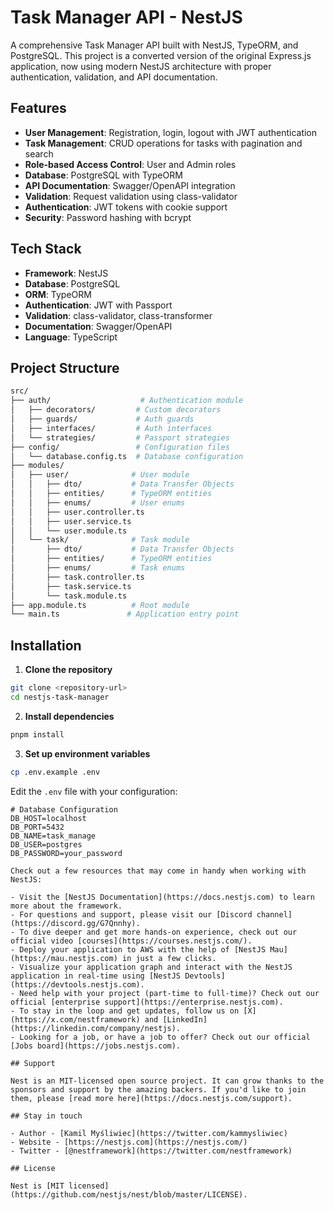 # Task Manager API - NestJS

A comprehensive Task Manager API built with NestJS, TypeORM, and PostgreSQL. This project is a converted version of the original Express.js application, now using modern NestJS architecture with proper authentication, validation, and API documentation.

## Features

- **User Management**: Registration, login, logout with JWT authentication
- **Task Management**: CRUD operations for tasks with pagination and search
- **Role-based Access Control**: User and Admin roles
- **Database**: PostgreSQL with TypeORM
- **API Documentation**: Swagger/OpenAPI integration
- **Validation**: Request validation using class-validator
- **Authentication**: JWT tokens with cookie support
- **Security**: Password hashing with bcrypt

## Tech Stack

- **Framework**: NestJS
- **Database**: PostgreSQL
- **ORM**: TypeORM
- **Authentication**: JWT with Passport
- **Validation**: class-validator, class-transformer
- **Documentation**: Swagger/OpenAPI
- **Language**: TypeScript

## Project Structure

```bash
src/
├── auth/                    # Authentication module
│   ├── decorators/         # Custom decorators
│   ├── guards/             # Auth guards
│   ├── interfaces/         # Auth interfaces
│   └── strategies/         # Passport strategies
├── config/                 # Configuration files
│   └── database.config.ts  # Database configuration
├── modules/
│   ├── user/              # User module
│   │   ├── dto/           # Data Transfer Objects
│   │   ├── entities/      # TypeORM entities
│   │   ├── enums/         # User enums
│   │   ├── user.controller.ts
│   │   ├── user.service.ts
│   │   └── user.module.ts
│   └── task/              # Task module
│       ├── dto/           # Data Transfer Objects
│       ├── entities/      # TypeORM entities
│       ├── enums/         # Task enums
│       ├── task.controller.ts
│       ├── task.service.ts
│       └── task.module.ts
├── app.module.ts          # Root module
└── main.ts               # Application entry point
```

## Installation

1. **Clone the repository**
```bash
git clone <repository-url>
cd nestjs-task-manager
```

2. **Install dependencies**
```bash
pnpm install
```

3. **Set up environment variables**
```bash
cp .env.example .env
```

Edit the `.env` file with your configuration:
```env
# Database Configuration
DB_HOST=localhost
DB_PORT=5432
DB_NAME=task_manage
DB_USER=postgres
DB_PASSWORD=your_password

Check out a few resources that may come in handy when working with NestJS:

- Visit the [NestJS Documentation](https://docs.nestjs.com) to learn more about the framework.
- For questions and support, please visit our [Discord channel](https://discord.gg/G7Qnnhy).
- To dive deeper and get more hands-on experience, check out our official video [courses](https://courses.nestjs.com/).
- Deploy your application to AWS with the help of [NestJS Mau](https://mau.nestjs.com) in just a few clicks.
- Visualize your application graph and interact with the NestJS application in real-time using [NestJS Devtools](https://devtools.nestjs.com).
- Need help with your project (part-time to full-time)? Check out our official [enterprise support](https://enterprise.nestjs.com).
- To stay in the loop and get updates, follow us on [X](https://x.com/nestframework) and [LinkedIn](https://linkedin.com/company/nestjs).
- Looking for a job, or have a job to offer? Check out our official [Jobs board](https://jobs.nestjs.com).

## Support

Nest is an MIT-licensed open source project. It can grow thanks to the sponsors and support by the amazing backers. If you'd like to join them, please [read more here](https://docs.nestjs.com/support).

## Stay in touch

- Author - [Kamil Myśliwiec](https://twitter.com/kammysliwiec)
- Website - [https://nestjs.com](https://nestjs.com/)
- Twitter - [@nestframework](https://twitter.com/nestframework)

## License

Nest is [MIT licensed](https://github.com/nestjs/nest/blob/master/LICENSE).
